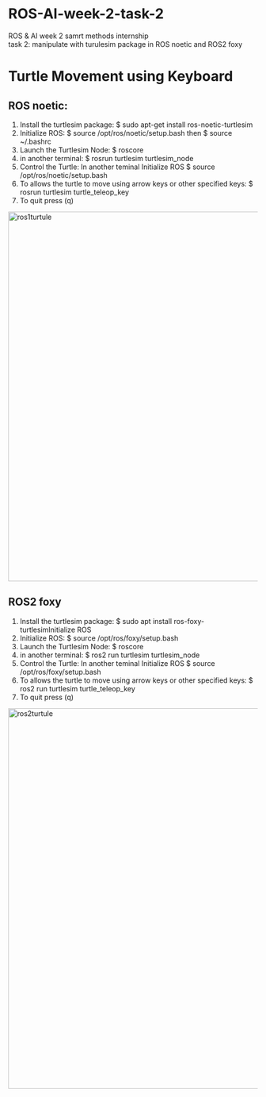 # ROS-AI-week-2-task-2
ROS & AI week 2 samrt methods internship  
task 2: manipulate with turulesim package in ROS noetic and ROS2 foxy

# Turtle Movement using Keyboard
## ROS noetic:
1. Install the turtlesim package: $ sudo apt-get install ros-noetic-turtlesim
2. Initialize ROS: $ source /opt/ros/noetic/setup.bash then $ source ~/.bashrc
3. Launch the Turtlesim Node: $ roscore
4. in another terminal: $ rosrun turtlesim turtlesim_node 
5. Control the Turtle: In another teminal Initialize ROS $ source /opt/ros/noetic/setup.bash 
6. To allows the turtle to move using arrow keys or other specified keys: $ rosrun turtlesim turtle_teleop_key
7. To quit press (q)
<img width="745" alt="ros1turtule" src="https://github.com/EngJana/ROS-AI-week-2-task-2/assets/173661625/87acf9ea-8530-404b-9661-347c662d4ee4">


## ROS2 foxy
1. Install the turtlesim package: $ sudo apt install ros-foxy-turtlesimInitialize ROS
2. Initialize ROS: $ source /opt/ros/foxy/setup.bash
3. Launch the Turtlesim Node: $ roscore
4. in another terminal: $ ros2 run turtlesim turtlesim_node
5. Control the Turtle: In another teminal Initialize ROS $ source /opt/ros/foxy/setup.bash
6. To allows the turtle to move using arrow keys or other specified keys: $ ros2 run turtlesim turtle_teleop_key
7. To quit press (q)
<img width="767" alt="ros2turtule" src="https://github.com/EngJana/ROS-AI-week-2-task-2/assets/173661625/15e4a23e-a008-4765-bcb2-454b5296f395">
